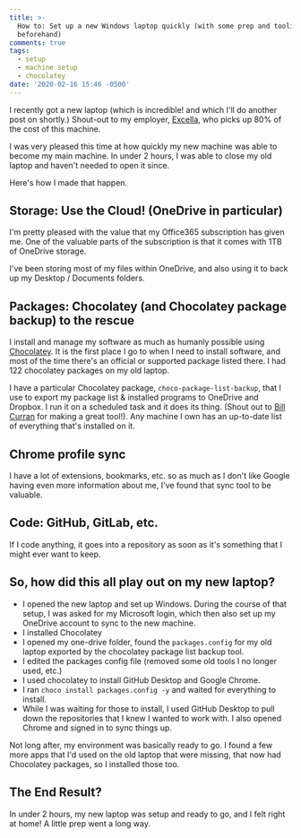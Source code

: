 ```yaml
---
title: >-
  How to: Set up a new Windows laptop quickly (with some prep and tooling
  beforehand)
comments: true
tags:
  - setup
  - machine setup
  - chocolatey
date: '2020-02-16 15:46 -0500'
---
```

I recently got a new laptop (which is incredible! and which I'll do another post on shortly.) Shout-out to my employer, [Excella](http://excella.com/), who picks up 80% of the cost of this machine. 

I was very pleased this time at how quickly my new machine was able to become my main machine. In under 2 hours, I was able to close my old laptop and haven't needed to open it since. 

Here's how I made that happen.

## Storage: Use the Cloud! (OneDrive in particular)

I'm pretty pleased with the value that my Office365 subscription has given me. One of the valuable parts of the subscription is that it comes with 1TB of OneDrive storage. 

I've been storing most of my files within OneDrive, and also using it to back up my Desktop / Documents folders.

## Packages: Chocolatey (and Chocolatey package backup) to the rescue

I install and manage my software as much as humanly possible using [Chocolatey](http://chocolatey.org/). It is the first place I go to when I need to install software, and most of the time there's an official or supported package listed there. I had 122 chocolatey packages on my old laptop.

I have a particular Chocolatey package, `choco-package-list-backup`, that I use to export my package list & installed programs to OneDrive and Dropbox. I run it on a scheduled task and it does its thing. (Shout out to [Bill Curran](https://www.patreon.com/bcurran3) for making a great tool!). Any machine I own has an up-to-date list of everything that's installed on it.

## Chrome profile sync

I have a lot of extensions, bookmarks, etc. so as much as I don't like Google having even more information about me, I've found that sync tool to be valuable. 

## Code: GitHub, GitLab, etc.

If I code anything, it goes into a repository as soon as it's something that I might ever want to keep.

## So, how did this all play out on my new laptop?

* I opened the new laptop and set up Windows. During the course of that setup, I was asked for my Microsoft login, which then also set up my OneDrive account to sync to the new machine.
* I installed Chocolatey
* I opened my one-drive folder, found the `packages.config` for my old laptop exported by the chocolatey package list backup tool.
* I edited the packages config file (removed some old tools I no longer used, etc.)
* I used chocolatey to install GitHub Desktop and Google Chrome.
* I ran `choco install packages.config -y` and waited for everything to install. 
* While I was waiting for those to install, I used GitHub Desktop to pull down the repositories that I knew I wanted to work with. I also opened Chrome and signed in to sync things up.

Not long after, my environment was basically ready to go. I found a few more apps that I'd used on the old laptop that were missing, that now had Chocolatey packages, so I installed those too. 

## The End Result?

In under 2 hours, my new laptop was setup and ready to go, and I felt right at home! A little prep went a long way.
